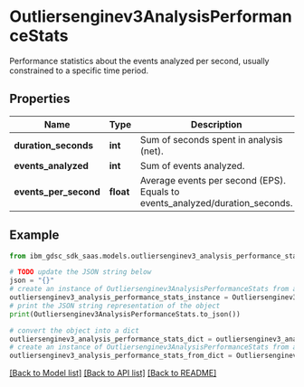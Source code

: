 # Outliersenginev3AnalysisPerformanceStats

Performance statistics about the events analyzed per second, usually constrained to a specific time period.

## Properties

Name | Type | Description | Notes
------------ | ------------- | ------------- | -------------
**duration_seconds** | **int** | Sum of seconds spent in analysis (net). | [optional] 
**events_analyzed** | **int** | Sum of events analyzed. | [optional] 
**events_per_second** | **float** | Average events per second (EPS). Equals to events_analyzed/duration_seconds. | [optional] 

## Example

```python
from ibm_gdsc_sdk_saas.models.outliersenginev3_analysis_performance_stats import Outliersenginev3AnalysisPerformanceStats

# TODO update the JSON string below
json = "{}"
# create an instance of Outliersenginev3AnalysisPerformanceStats from a JSON string
outliersenginev3_analysis_performance_stats_instance = Outliersenginev3AnalysisPerformanceStats.from_json(json)
# print the JSON string representation of the object
print(Outliersenginev3AnalysisPerformanceStats.to_json())

# convert the object into a dict
outliersenginev3_analysis_performance_stats_dict = outliersenginev3_analysis_performance_stats_instance.to_dict()
# create an instance of Outliersenginev3AnalysisPerformanceStats from a dict
outliersenginev3_analysis_performance_stats_from_dict = Outliersenginev3AnalysisPerformanceStats.from_dict(outliersenginev3_analysis_performance_stats_dict)
```
[[Back to Model list]](../README.md#documentation-for-models) [[Back to API list]](../README.md#documentation-for-api-endpoints) [[Back to README]](../README.md)


